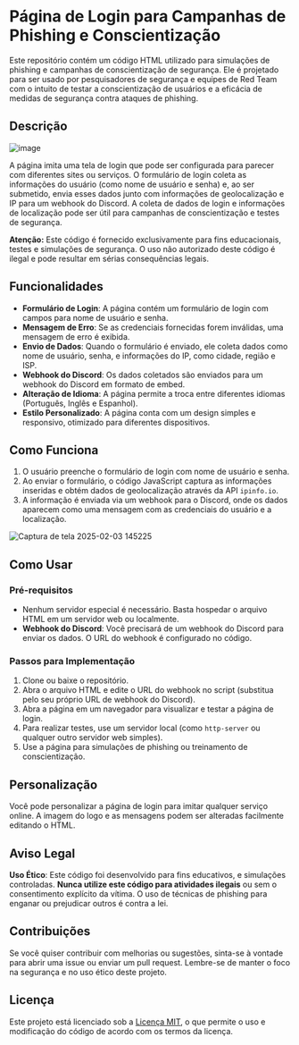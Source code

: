 # Página de Login para Campanhas de Phishing e Conscientização

Este repositório contém um código HTML utilizado para simulações de phishing e campanhas de conscientização de segurança. Ele é projetado para ser usado por pesquisadores de segurança e equipes de Red Team com o intuito de testar a conscientização de usuários e a eficácia de medidas de segurança contra ataques de phishing.

## Descrição

![image](https://github.com/user-attachments/assets/3a429fc8-3aa2-4437-b653-f959a50a6f09)

A página imita uma tela de login que pode ser configurada para parecer com diferentes sites ou serviços. O formulário de login coleta as informações do usuário (como nome de usuário e senha) e, ao ser submetido, envia esses dados junto com informações de geolocalização e IP para um webhook do Discord. A coleta de dados de login e informações de localização pode ser útil para campanhas de conscientização e testes de segurança.

**Atenção:** Este código é fornecido exclusivamente para fins educacionais, testes e simulações de segurança. O uso não autorizado deste código é ilegal e pode resultar em sérias consequências legais.

## Funcionalidades

- **Formulário de Login**: A página contém um formulário de login com campos para nome de usuário e senha.
- **Mensagem de Erro**: Se as credenciais fornecidas forem inválidas, uma mensagem de erro é exibida.
- **Envio de Dados**: Quando o formulário é enviado, ele coleta dados como nome de usuário, senha, e informações do IP, como cidade, região e ISP.
- **Webhook do Discord**: Os dados coletados são enviados para um webhook do Discord em formato de embed.
- **Alteração de Idioma**: A página permite a troca entre diferentes idiomas (Português, Inglês e Espanhol).
- **Estilo Personalizado**: A página conta com um design simples e responsivo, otimizado para diferentes dispositivos.

## Como Funciona

1. O usuário preenche o formulário de login com nome de usuário e senha.
2. Ao enviar o formulário, o código JavaScript captura as informações inseridas e obtém dados de geolocalização através da API `ipinfo.io`.
3. A informação é enviada via um webhook para o Discord, onde os dados aparecem como uma mensagem com as credenciais do usuário e a localização.

![Captura de tela 2025-02-03 145225](https://github.com/user-attachments/assets/186927c7-f9bd-410a-a677-aa8ec33e3b7b)

## Como Usar

### Pré-requisitos

- Nenhum servidor especial é necessário. Basta hospedar o arquivo HTML em um servidor web ou localmente.
- **Webhook do Discord**: Você precisará de um webhook do Discord para enviar os dados. O URL do webhook é configurado no código.

### Passos para Implementação

1. Clone ou baixe o repositório.
2. Abra o arquivo HTML e edite o URL do webhook no script (substitua pelo seu próprio URL de webhook do Discord).
3. Abra a página em um navegador para visualizar e testar a página de login.
4. Para realizar testes, use um servidor local (como `http-server` ou qualquer outro servidor web simples).
5. Use a página para simulações de phishing ou treinamento de conscientização.

## Personalização

Você pode personalizar a página de login para imitar qualquer serviço online. A imagem do logo e as mensagens podem ser alteradas facilmente editando o HTML.

## Aviso Legal

**Uso Ético**: Este código foi desenvolvido para fins educativos, e simulações controladas. **Nunca utilize este código para atividades ilegais** ou sem o consentimento explícito da vítima. O uso de técnicas de phishing para enganar ou prejudicar outros é contra a lei.

## Contribuições

Se você quiser contribuir com melhorias ou sugestões, sinta-se à vontade para abrir uma issue ou enviar um pull request. Lembre-se de manter o foco na segurança e no uso ético deste projeto.

## Licença

Este projeto está licenciado sob a [Licença MIT](LICENSE), o que permite o uso e modificação do código de acordo com os termos da licença.
